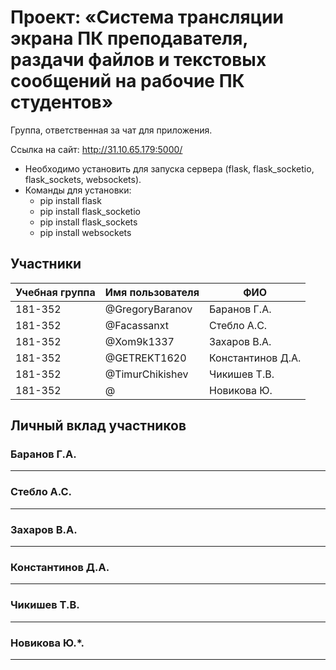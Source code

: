 ﻿# Проект: «Система трансляции экрана ПК преподавателя, раздачи файлов и текстовых сообщений на рабочие ПК студентов»

Группа, ответственная за чат для приложения.

Ссылка на сайт: http://31.10.65.179:5000/

+ Необходимо установить для запуска сервера (flask, flask_socketio, flask_sockets, websockets).
+ Команды для установки:
  + pip install flask
  + pip install flask_socketio
  + pip install flask_sockets
  + pip install websockets


## Участники

| Учебная группа | Имя пользователя | ФИО                      |
|----------------|------------------|--------------------------|
| 181-352        | @GregoryBaranov  | Баранов  Г.А.            |
| 181-352        | @Facassanxt      | Стебло А.С.              |
| 181-352        | @Xom9k1337       | Захаров В.А.             |
| 181-352        | @GETREKT1620     | Константинов Д.А.        |
| 181-352        | @TimurChikishev  | Чикишев Т.В.             |
| 181-352        | @                | Новикова Ю.              

## Личный вклад участников

### Баранов Г.А.

----
### Стебло А.С.  

----
### Захаров В.А.

----
### Константинов Д.А. 

----
### Чикишев Т.В.

----
### Новикова Ю.*.

----
